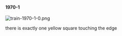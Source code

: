 #### 1970-1
![train-1970-1-0.png](https://github.com/lil-lab/nlvr/raw/master/nlvr/train/images/72/train-1970-1-0.png "train-1970-1-0.png")

there is exactly one yellow square touching the edge